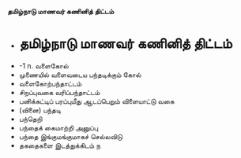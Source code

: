 **தமிழ்நாடு மாணவர் கணினித் திட்டம்**
- # தமிழ்நாடு மாணவர் கணினித் திட்டம்
- -1 n. வளைகோல்
- முணையில் வளைவடைய பந்தடிக்கும் கோல்
- வளைகோற்பந்தாட்டம்
- சிறப்புவகை வரிப்பந்தாட்டம்
- பனிக்கட்டிப் பரப்புமீது ஆடப்பெறும் விளையாட்டு வகை
- (வினை) பந்தடி
- பந்தெறி
- பந்தைக் கைமாற்றி அனுப்பு
- பந்தை இங்குமங்குமாகச் செல்லவிடு
- தகதைகளை இடத்துக்கிடம் ந


